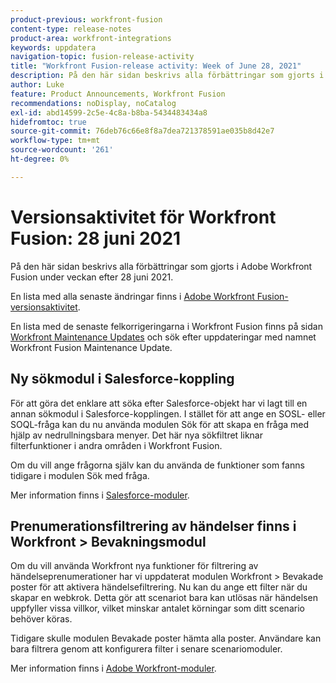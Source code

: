 ```yaml
---
product-previous: workfront-fusion
content-type: release-notes
product-area: workfront-integrations
keywords: uppdatera
navigation-topic: fusion-release-activity
title: "Workfront Fusion-release activity: Week of June 28, 2021"
description: På den här sidan beskrivs alla förbättringar som gjorts i Adobe Workfront Fusion under veckan efter 28 juni 2021.
author: Luke
feature: Product Announcements, Workfront Fusion
recommendations: noDisplay, noCatalog
exl-id: abd14599-2c5e-4c8a-b8ba-5434483434a8
hidefromtoc: true
source-git-commit: 76deb76c66e8f8a7dea721378591ae035b8d42e7
workflow-type: tm+mt
source-wordcount: '261'
ht-degree: 0%

---
```


# Versionsaktivitet för Workfront Fusion: 28 juni 2021

På den här sidan beskrivs alla förbättringar som gjorts i Adobe Workfront Fusion under veckan efter 28 juni 2021.

En lista med alla senaste ändringar finns i [Adobe Workfront Fusion-versionsaktivitet](../../../product-announcements/product-releases/fusion-release-activity/fusion-release-activity.md).

En lista med de senaste felkorrigeringarna i Workfront Fusion finns på sidan [Workfront Maintenance Updates](https://experienceleague.adobe.com/docs/workfront-known-issues/releases/current-updates.html) och sök efter uppdateringar med namnet Workfront Fusion Maintenance Update.

## Ny sökmodul i Salesforce-koppling

För att göra det enklare att söka efter Salesforce-objekt har vi lagt till en annan sökmodul i Salesforce-kopplingen. I stället för att ange en SOSL- eller SOQL-fråga kan du nu använda modulen Sök för att skapa en fråga med hjälp av nedrullningsbara menyer. Det här nya sökfiltret liknar filterfunktioner i andra områden i Workfront Fusion.

Om du vill ange frågorna själv kan du använda de funktioner som fanns tidigare i modulen Sök med fråga.

Mer information finns i [Salesforce-moduler](../../../workfront-fusion/apps-and-their-modules/salesforce-modules.md).

## Prenumerationsfiltrering av händelser finns i Workfront > Bevakningsmodul

Om du vill använda Workfront nya funktioner för filtrering av händelseprenumerationer har vi uppdaterat modulen Workfront > Bevakade poster för att aktivera händelsefiltrering. Nu kan du ange ett filter när du skapar en webkrok. Detta gör att scenariot bara kan utlösas när händelsen uppfyller vissa villkor, vilket minskar antalet körningar som ditt scenario behöver köras.

Tidigare skulle modulen Bevakade poster hämta alla poster. Användare kan bara filtrera genom att konfigurera filter i senare scenariomoduler.

Mer information finns i [Adobe Workfront-moduler](../../../workfront-fusion/apps-and-their-modules/workfront-modules.md).
